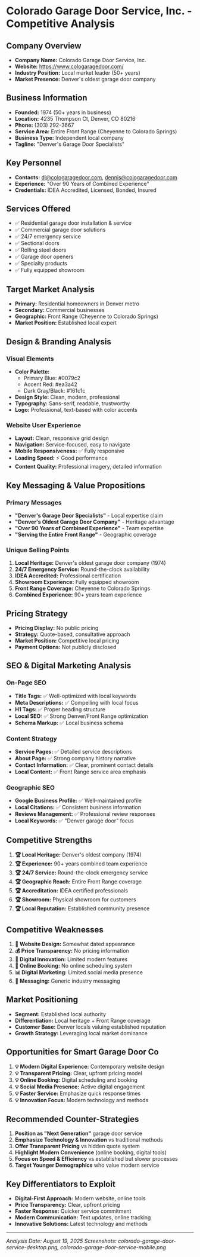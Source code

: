 # Colorado Garage Door Service, Inc. - Competitive Analysis

## Company Overview
- **Company Name:** Colorado Garage Door Service, Inc.
- **Website:** https://www.cologaragedoor.com/
- **Industry Position:** Local market leader (50+ years)
- **Market Presence:** Denver's oldest garage door company

## Business Information
- **Founded:** 1974 (50+ years in business)
- **Location:** 4235 Thompson Ct, Denver, CO 80216
- **Phone:** (303) 292-3667
- **Service Area:** Entire Front Range (Cheyenne to Colorado Springs)
- **Business Type:** Independent local company
- **Tagline:** "Denver's Garage Door Specialists"

## Key Personnel
- **Contacts:** dj@cologaragedoor.com, dennis@cologaragedoor.com
- **Experience:** "Over 90 Years of Combined Experience"
- **Credentials:** IDEA Accredited, Licensed, Bonded, Insured

## Services Offered
- ✅ Residential garage door installation & service
- ✅ Commercial garage door solutions  
- ✅ 24/7 emergency service
- ✅ Sectional doors
- ✅ Rolling steel doors
- ✅ Garage door openers
- ✅ Specialty products
- ✅ Fully equipped showroom

## Target Market Analysis
- **Primary:** Residential homeowners in Denver metro
- **Secondary:** Commercial businesses
- **Geographic:** Front Range (Cheyenne to Colorado Springs)
- **Market Position:** Established local expert

## Design & Branding Analysis

### Visual Elements
- **Color Palette:**
  - Primary Blue: #0079c2
  - Accent Red: #ea3a42
  - Dark Gray/Black: #161c1c
- **Design Style:** Clean, modern, professional
- **Typography:** Sans-serif, readable, trustworthy
- **Logo:** Professional, text-based with color accents

### Website User Experience
- **Layout:** Clean, responsive grid design
- **Navigation:** Service-focused, easy to navigate
- **Mobile Responsiveness:** ✅ Fully responsive
- **Loading Speed:** ⚡ Good performance
- **Content Quality:** Professional imagery, detailed information

## Key Messaging & Value Propositions

### Primary Messages
- **"Denver's Garage Door Specialists"** - Local expertise claim
- **"Denver's Oldest Garage Door Company"** - Heritage advantage
- **"Over 90 Years of Combined Experience"** - Team expertise
- **"Serving the Entire Front Range"** - Geographic coverage

### Unique Selling Points
1. **Local Heritage:** Denver's oldest garage door company (1974)
2. **24/7 Emergency Service:** Round-the-clock availability
3. **IDEA Accredited:** Professional certification
4. **Showroom Experience:** Fully equipped showroom
5. **Front Range Coverage:** Cheyenne to Colorado Springs
6. **Combined Experience:** 90+ years team experience

## Pricing Strategy
- **Pricing Display:** No public pricing
- **Strategy:** Quote-based, consultative approach
- **Market Position:** Competitive local pricing
- **Payment Options:** Not publicly disclosed

## SEO & Digital Marketing Analysis

### On-Page SEO
- **Title Tags:** ✅ Well-optimized with local keywords
- **Meta Descriptions:** ✅ Compelling with local focus
- **H1 Tags:** ✅ Proper heading structure
- **Local SEO:** ✅ Strong Denver/Front Range optimization
- **Schema Markup:** ✅ Local business schema

### Content Strategy
- **Service Pages:** ✅ Detailed service descriptions
- **About Page:** ✅ Strong company history narrative
- **Contact Information:** ✅ Clear, prominent contact details
- **Local Content:** ✅ Front Range service area emphasis

### Geographic SEO
- **Google Business Profile:** ✅ Well-maintained profile
- **Local Citations:** ✅ Consistent business information
- **Reviews Management:** ✅ Professional review responses
- **Local Keywords:** ✅ "Denver garage door" focus

## Competitive Strengths
1. **🏆 Local Heritage:** Denver's oldest company (1974)
2. **🏆 Experience:** 90+ years combined team experience
3. **🏆 24/7 Service:** Round-the-clock emergency service
4. **🏆 Geographic Reach:** Entire Front Range coverage
5. **🏆 Accreditation:** IDEA certified professionals
6. **🏆 Showroom:** Physical showroom for customers
7. **🏆 Local Reputation:** Established community presence

## Competitive Weaknesses
1. **🎨 Website Design:** Somewhat dated appearance
2. **💰 Price Transparency:** No pricing information
3. **📱 Digital Innovation:** Limited modern features
4. **🔄 Online Booking:** No online scheduling system
5. **📊 Digital Marketing:** Limited social media presence
6. **🎯 Messaging:** Generic industry messaging

## Market Positioning
- **Segment:** Established local authority
- **Differentiation:** Local heritage + Front Range coverage
- **Customer Base:** Denver locals valuing established reputation
- **Growth Strategy:** Leveraging local market dominance

## Opportunities for Smart Garage Door Co
1. **💡 Modern Digital Experience:** Contemporary website design
2. **💡 Transparent Pricing:** Clear, upfront pricing model
3. **💡 Online Booking:** Digital scheduling and booking
4. **💡 Social Media Presence:** Active digital engagement
5. **💡 Faster Service:** Emphasize quick response times
6. **💡 Innovation Focus:** Modern technology and methods

## Recommended Counter-Strategies
1. **Position as "Next Generation"** garage door service
2. **Emphasize Technology & Innovation** vs traditional methods
3. **Offer Transparent Pricing** vs hidden quote system
4. **Highlight Modern Convenience** (online booking, digital tools)
5. **Focus on Speed & Efficiency** vs established but slower processes
6. **Target Younger Demographics** who value modern service

## Key Differentiators to Exploit
- **Digital-First Approach:** Modern website, online tools
- **Price Transparency:** Clear, upfront pricing
- **Faster Response:** Quicker service commitment
- **Modern Communication:** Text updates, online tracking
- **Innovative Solutions:** Latest technology and methods

---
*Analysis Date: August 19, 2025*
*Screenshots: colorado-garage-door-service-desktop.png, colorado-garage-door-service-mobile.png*